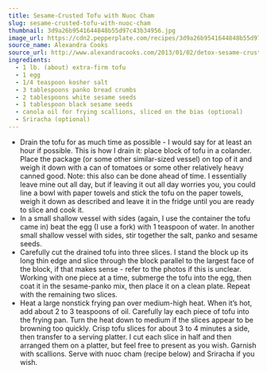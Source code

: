 ```yaml
---
title: Sesame-Crusted Tofu with Nuoc Cham
slug: sesame-crusted-tofu-with-nuoc-cham
thumbnail: 3d9a26b9541644848b55d97c43b34956.jpg
image_url: https://cdn2.pepperplate.com/recipes/3d9a26b9541644848b55d97c43b34956.jpg
source_name: Alexandra Cooks
source_url: http://www.alexandracooks.com/2013/01/02/detox-sesame-crusted-tofu-with-nuoc-cham/
ingredients:
  - 1 lb. (about) extra-firm tofu
  - 1 egg
  - 1/4 teaspoon kosher salt
  - 3 tablespoons panko bread crumbs
  - 2 tablespoons white sesame seeds
  - 1 tablespoon black sesame seeds
  - canola oil for frying scallions, sliced on the bias (optional)
  - Sriracha (optional)
---
```


* Drain the tofu for as much time as possible - I would say for at least an hour if possible. This is how I drain it: place block of tofu in a colander. Place the package (or some other similar-sized vessel) on top of it and weigh it down with a can of tomatoes or some other relatively heavy canned good. Note: this also can be done ahead of time. I essentially leave mine out all day, but if leaving it out all day worries you, you could line a bowl with paper towels and stick the tofu on the paper towels, weigh it down as described and leave it in the fridge until you are ready to slice and cook it.
* In a small shallow vessel with sides (again, I use the container the tofu came in) beat the egg (I use a fork) with 1 teaspoon of water. In another small shallow vessel with sides, stir together the salt, panko and sesame seeds.
* Carefully cut the drained tofu into three slices. I stand the block up its long thin edge and slice through the block parallel to the largest face of the block, if that makes sense - refer to the photos if this is unclear. Working with one piece at a time, submerge the tofu into the egg, then coat it in the sesame-panko mix, then place it on a clean plate. Repeat with the remaining two slices.
* Heat a large nonstick frying pan over medium-high heat. When it’s hot, add about 2 to 3 teaspoons of oil. Carefully lay each piece of tofu into the frying pan. Turn the heat down to medium if the slices appear to be browning too quickly. Crisp tofu slices for about 3 to 4 minutes a side, then transfer to a serving platter. I cut each slice in half and then arranged them on a platter, but feel free to present as you wish. Garnish with scallions. Serve with nuoc cham (recipe below) and Sriracha if you wish.
